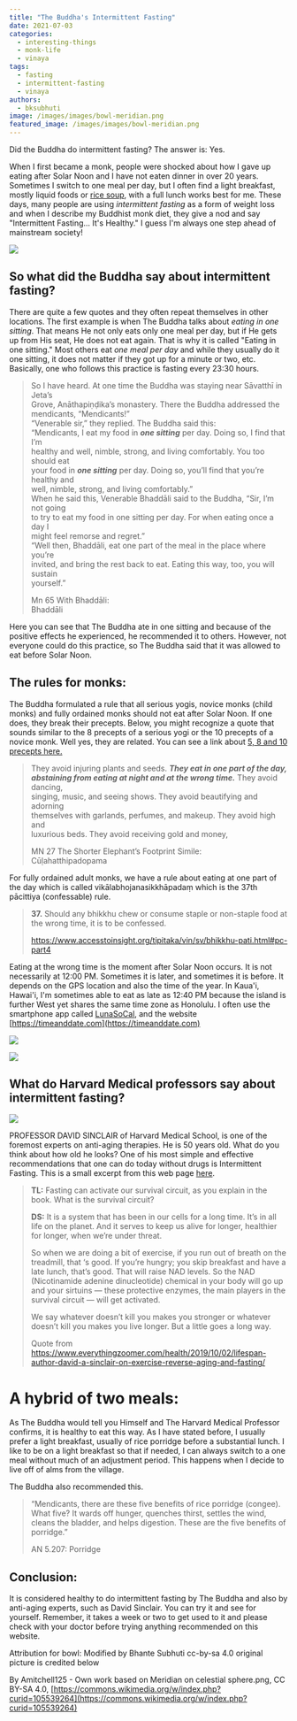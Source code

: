 ```yaml
---
title: "The Buddha's Intermittent Fasting"
date: 2021-07-03
categories: 
  - interesting-things
  - monk-life
  - vinaya
tags: 
  - fasting
  - intermittent-fasting
  - vinaya
authors: 
  - bksubhuti
image: /images/images/bowl-meridian.png
featured_image: /images/images/bowl-meridian.png
---
```


Did the Buddha do intermittent fasting? The answer is: Yes.

When I first became a monk, people were shocked about how I gave up eating after Solar Noon and I have not eaten dinner in over 20 years. Sometimes I switch to one meal per day, but I often find a light breakfast, mostly liquid foods or [rice soup](https://americanmonk.org/rice-soup-in-buddhist-culture/), with a full lunch works best for me. These days, many people are using _intermittent fasting_ as a form of weight loss and when I describe my Buddhist monk diet, they give a nod and say "Intermittent Fasting... It's Healthy." I guess I'm always one step ahead of mainstream society!

![](/images/bowl-meridian.png)

## So what did the Buddha say about intermittent fasting?

There are quite a few quotes and they often repeat themselves in other locations. The first example is when The Buddha talks about _eating in_ _one sitting_. That means He not only eats only one meal per day, but if He gets up from His seat, He does not eat again. That is why it is called "Eating in one sitting." Most others eat _one meal per day_ and while they usually do it one sitting, it does not matter if they got up for a minute or two, etc. Basically, one who follows this practice is fasting every 23:30 hours.

> So I have heard. At one time the Buddha was staying near Sāvatthī in Jeta’s  
> Grove, Anāthapiṇḍika’s monastery. There the Buddha addressed the  
> mendicants, “Mendicants!”  
> “Venerable sir,” they replied. The Buddha said this:  
> “Mendicants, I eat my food in _**one sitting**_ per day. Doing so, I find that I’m  
> healthy and well, nimble, strong, and living comfortably. You too should eat  
> your food in _**one sitting**_ per day. Doing so, you’ll find that you’re healthy and  
> well, nimble, strong, and living comfortably.”  
> When he said this, Venerable Bhaddāli said to the Buddha, “Sir, I’m not going  
> to try to eat my food in one sitting per day. For when eating once a day I  
> might feel remorse and regret.”  
> “Well then, Bhaddāli, eat one part of the meal in the place where you’re  
> invited, and bring the rest back to eat. Eating this way, too, you will sustain  
> yourself.”
> 
> Mn 65 With Bhaddāli:  
> Bhaddāli

Here you can see that The Buddha ate in one sitting and because of the positive effects he experienced, he recommended it to others. However, not everyone could do this practice, so The Buddha said that it was allowed to eat before Solar Noon.

## The rules for monks:

The Buddha formulated a rule that all serious yogis, novice monks (child monks) and fully ordained monks should not eat after Solar Noon. If one does, they break their precepts. Below, you might recognize a quote that sounds similar to the 8 precepts of a serious yogi or the 10 precepts of a novice monk. Well yes, they are related. You can see a link about [5, 8 and 10 precepts here.](https://americanmonk.org/5-8-10-precepts/)

> They avoid injuring plants and seeds. _**They eat in one part of the day,  
> abstaining from eating at night and at the wrong time.**_ They avoid dancing,  
> singing, music, and seeing shows. They avoid beautifying and adorning  
> themselves with garlands, perfumes, and makeup. They avoid high and  
> luxurious beds. They avoid receiving gold and money,
> 
> MN 27 The Shorter Elephant’s Footprint Simile:  
> Cūḷahatthipadopama

For fully ordained adult monks, we have a rule about eating at one part of the day which is called vikālabhojanasikkhāpadaṃ which is the 37th pācittiya (confessable) rule.

> **37.** Should any bhikkhu chew or consume staple or non-staple food at the wrong time, it is to be confessed.
> 
> https://www.accesstoinsight.org/tipitaka/vin/sv/bhikkhu-pati.html#pc-part4

Eating at the wrong time is the moment after Solar Noon occurs. It is not necessarily at 12:00 PM. Sometimes it is later, and sometimes it is before. It depends on the GPS location and also the time of the year. In Kaua'i, Hawai'i, I'm sometimes able to eat as late as 12:40 PM because the island is further West yet shares the same time zone as Honolulu. I often use the smartphone app called [LunaSoCal](https://play.google.com/store/apps/details?id=com.vvse.lunasolcal&hl=en&gl=US), and the website [https://timeanddate.com](https://timeanddate.com)

![](/images/lunasocal.png)

![](/images/timeanddate.png)

## What do Harvard Medical professors say about intermittent fasting?

![](/images/david-sinclair.png)

PROFESSOR DAVID SINCLAIR of Harvard Medical School, is one of the foremost experts on anti-aging therapies. He is 50 years old. What do you think about how old he looks? One of his most simple and effective recommendations that one can do today without drugs is Intermittent Fasting. This is a small excerpt from this web page [here](https://www.everythingzoomer.com/health/2019/10/02/lifespan-author-david-a-sinclair-on-exercise-reverse-aging-and-fasting/).

> **TL:** Fasting can activate our survival circuit, as you explain in the book. What is the survival circuit?
> 
> **DS:** It is a system that has been in our cells for a long time. It’s in all life on the planet. And it serves to keep us alive for longer, healthier for longer, when we’re under threat.
> 
> So when we are doing a bit of exercise, if you run out of breath on the treadmill, that ‘s good. If you’re hungry; you skip breakfast and have a late lunch, that’s good. That will raise NAD levels. So the NAD (Nicotinamide adenine dinucleotide) chemical in your body will go up and your sirtuins — these protective enzymes, the main players in the survival circuit — will get activated.
> 
> We say whatever doesn’t kill you makes you stronger or whatever doesn’t kill you makes you live longer. But a little goes a long way.
> 
> Quote from https://www.everythingzoomer.com/health/2019/10/02/lifespan-author-david-a-sinclair-on-exercise-reverse-aging-and-fasting/

# A hybrid of two meals:

As The Buddha would tell you Himself and The Harvard Medical Professor confirms, it is healthy to eat this way. As I have stated before, I usually prefer a light breakfast, usually of rice porridge before a substantial lunch. I like to be on a light breakfast so that if needed, I can always switch to a one meal without much of an adjustment period. This happens when I decide to live off of alms from the village.

The Buddha also recommended this.

> “Mendicants, there are these five benefits of rice porridge (congee). What five? It wards off hunger, quenches thirst, settles the wind, cleans the bladder, and helps digestion. These are the five benefits of porridge.”
> 
> AN 5.207: Porridge

## Conclusion:

It is considered healthy to do intermittent fasting by The Buddha and also by anti-aging experts, such as David Sinclair. You can try it and see for yourself. Remember, it takes a week or two to get used to it and please check with your doctor before trying anything recommended on this website.

Attribution for bowl: Modified by Bhante Subhuti cc-by-sa 4.0 original picture is credited below

By Amitchell125 - Own work based on Meridian on celestial sphere.png, CC BY-SA 4.0, [https://commons.wikimedia.org/w/index.php?curid=105539264](https://commons.wikimedia.org/w/index.php?curid=105539264)
